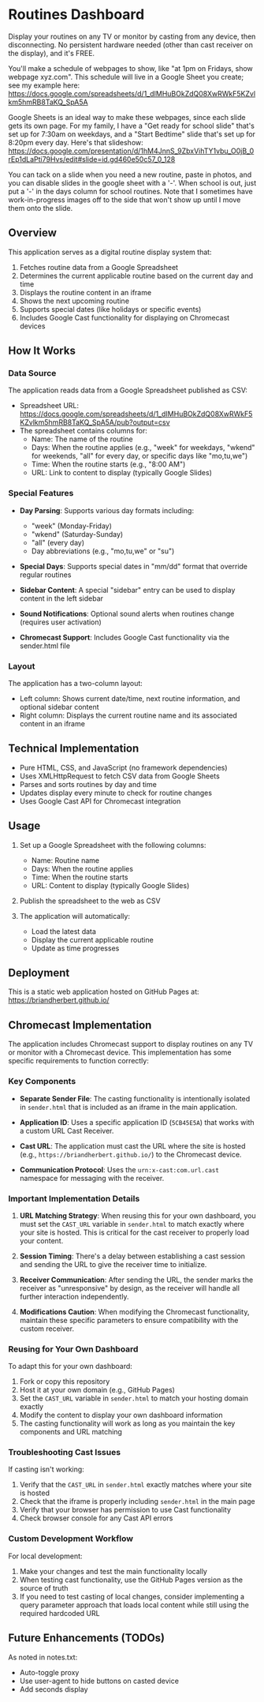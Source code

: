 # Routines Dashboard

Display your routines on any TV or monitor by casting from any device, then disconnecting. No persistent hardware needed (other than cast receiver on the display), and it's FREE.

You'll make a schedule of webpages to show, like "at 1pm on Fridays, show webpage xyz.com". This schedule will live in a Google Sheet you create; see my example here: https://docs.google.com/spreadsheets/d/1_dIMHuBOkZdQ08XwRWkF5KZvlkm5hmRB8TaKQ_SpA5A

Google Sheets is an ideal way to make these webpages, since each slide gets its own page. For my family, I have a "Get ready for school slide" that's set up for 7:30am on weekdays, and a "Start Bedtime" slide that's set up for 8:20pm every day. Here's that slideshow: https://docs.google.com/presentation/d/1hM4JnnS_9ZbxVihTY1vbu_O0jB_0rEp1dLaPti79Hvs/edit#slide=id.gd460e50c57_0_128

You can tack on a slide when you need a new routine, paste in photos, and you can disable slides in the google sheet with a '-'. When school is out, just put a '-' in the days column for school routines. Note that I sometimes have work-in-progress images off to the side that won't show up until I move them onto the slide.

## Overview

This application serves as a digital routine display system that:

1. Fetches routine data from a Google Spreadsheet
2. Determines the current applicable routine based on the current day and time
3. Displays the routine content in an iframe
4. Shows the next upcoming routine
5. Supports special dates (like holidays or specific events)
6. Includes Google Cast functionality for displaying on Chromecast devices

## How It Works

### Data Source

The application reads data from a Google Spreadsheet published as CSV:
- Spreadsheet URL: https://docs.google.com/spreadsheets/d/1_dIMHuBOkZdQ08XwRWkF5KZvlkm5hmRB8TaKQ_SpA5A/pub?output=csv
- The spreadsheet contains columns for:
  - Name: The name of the routine
  - Days: When the routine applies (e.g., "week" for weekdays, "wkend" for weekends, "all" for every day, or specific days like "mo,tu,we")
  - Time: When the routine starts (e.g., "8:00 AM")
  - URL: Link to content to display (typically Google Slides)

### Special Features

- **Day Parsing**: Supports various day formats including:
  - "week" (Monday-Friday)
  - "wkend" (Saturday-Sunday)
  - "all" (every day)
  - Day abbreviations (e.g., "mo,tu,we" or "su")
  
- **Special Days**: Supports special dates in "mm/dd" format that override regular routines

- **Sidebar Content**: A special "sidebar" entry can be used to display content in the left sidebar

- **Sound Notifications**: Optional sound alerts when routines change (requires user activation)

- **Chromecast Support**: Includes Google Cast functionality via the sender.html file

### Layout

The application has a two-column layout:
- Left column: Shows current date/time, next routine information, and optional sidebar content
- Right column: Displays the current routine name and its associated content in an iframe

## Technical Implementation

- Pure HTML, CSS, and JavaScript (no framework dependencies)
- Uses XMLHttpRequest to fetch CSV data from Google Sheets
- Parses and sorts routines by day and time
- Updates display every minute to check for routine changes
- Uses Google Cast API for Chromecast integration

## Usage

1. Set up a Google Spreadsheet with the following columns:
   - Name: Routine name
   - Days: When the routine applies
   - Time: When the routine starts
   - URL: Content to display (typically Google Slides)

2. Publish the spreadsheet to the web as CSV

3. The application will automatically:
   - Load the latest data
   - Display the current applicable routine
   - Update as time progresses

## Deployment

This is a static web application hosted on GitHub Pages at:
https://briandherbert.github.io/

## Chromecast Implementation

The application includes Chromecast support to display routines on any TV or monitor with a Chromecast device. This implementation has some specific requirements to function correctly:

### Key Components

- **Separate Sender File**: The casting functionality is intentionally isolated in `sender.html` that is included as an iframe in the main application.

- **Application ID**: Uses a specific application ID (`5CB45E5A`) that works with a custom URL Cast Receiver.

- **Cast URL**: The application must cast the URL where the site is hosted (e.g., `https://briandherbert.github.io/`) to the Chromecast device.

- **Communication Protocol**: Uses the `urn:x-cast:com.url.cast` namespace for messaging with the receiver.

### Important Implementation Details

1. **URL Matching Strategy**: When reusing this for your own dashboard, you must set the `CAST_URL` variable in `sender.html` to match exactly where your site is hosted. This is critical for the cast receiver to properly load your content.

2. **Session Timing**: There's a delay between establishing a cast session and sending the URL to give the receiver time to initialize.

3. **Receiver Communication**: After sending the URL, the sender marks the receiver as "unresponsive" by design, as the receiver will handle all further interaction independently.

4. **Modifications Caution**: When modifying the Chromecast functionality, maintain these specific parameters to ensure compatibility with the custom receiver.

### Reusing for Your Own Dashboard

To adapt this for your own dashboard:

1. Fork or copy this repository
2. Host it at your own domain (e.g., GitHub Pages)
3. Set the `CAST_URL` variable in `sender.html` to match your hosting domain exactly
4. Modify the content to display your own dashboard information
5. The casting functionality will work as long as you maintain the key components and URL matching

### Troubleshooting Cast Issues

If casting isn't working:

1. Verify that the `CAST_URL` in `sender.html` exactly matches where your site is hosted
2. Check that the iframe is properly including `sender.html` in the main page
3. Verify that your browser has permission to use Cast functionality
4. Check browser console for any Cast API errors

### Custom Development Workflow

For local development:
1. Make your changes and test the main functionality locally
2. When testing cast functionality, use the GitHub Pages version as the source of truth
3. If you need to test casting of local changes, consider implementing a query parameter approach that loads local content while still using the required hardcoded URL

## Future Enhancements (TODOs)

As noted in notes.txt:
- Auto-toggle proxy
- Use user-agent to hide buttons on casted device
- Add seconds display
